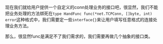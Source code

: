 现在我们就给用户提供一个自定义的conn处理业务的接口吧，很显然，我们不能把业务处理的方法绑死在`type HandFunc func(*net.TCPConn, []byte, int) error`这种格式中，我们需要定一些`interface{}`来让用户填写任意格式的连接处理业务方法。



那么，很显然func是满足不了我们需求的，我们需要再做几个抽象的接口类。